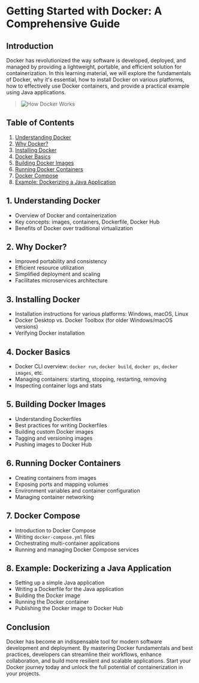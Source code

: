 # Getting Started with Docker: A Comprehensive Guide

## Introduction
Docker has revolutionized the way software is developed, deployed, and managed by providing a lightweight, portable, and efficient solution for containerization. In this learning material, we will explore the fundamentals of Docker, why it's essential, how to install Docker on various platforms, how to effectively use Docker containers, and provide a practical example using Java applications.

> ![How Docker Works](/Images/HoWDockersWords.gif)


## Table of Contents
1. [Understanding Docker](#1-understanding-docker)
2. [Why Docker?](#2-why-docker)
3. [Installing Docker](#3-installing-docker)
4. [Docker Basics](#4-docker-basics)
5. [Building Docker Images](#5-building-docker-images)
6. [Running Docker Containers](#6-running-docker-containers)
7. [Docker Compose](#7-docker-compose)
8. [Example: Dockerizing a Java Application](#8-example-dockerizing-a-java-application)

## 1. Understanding Docker
- Overview of Docker and containerization
- Key concepts: images, containers, Dockerfile, Docker Hub
- Benefits of Docker over traditional virtualization

## 2. Why Docker?
- Improved portability and consistency
- Efficient resource utilization
- Simplified deployment and scaling
- Facilitates microservices architecture

## 3. Installing Docker
- Installation instructions for various platforms: Windows, macOS, Linux
- Docker Desktop vs. Docker Toolbox (for older Windows/macOS versions)
- Verifying Docker installation

## 4. Docker Basics
- Docker CLI overview: `docker run`, `docker build`, `docker ps`, `docker images`, etc.
- Managing containers: starting, stopping, restarting, removing
- Inspecting container logs and stats

## 5. Building Docker Images
- Understanding Dockerfiles
- Best practices for writing Dockerfiles
- Building custom Docker images
- Tagging and versioning images
- Pushing images to Docker Hub

## 6. Running Docker Containers
- Creating containers from images
- Exposing ports and mapping volumes
- Environment variables and container configuration
- Managing container networking

## 7. Docker Compose
- Introduction to Docker Compose
- Writing `docker-compose.yml` files
- Orchestrating multi-container applications
- Running and managing Docker Compose services

## 8. Example: Dockerizing a Java Application
- Setting up a simple Java application
- Writing a Dockerfile for the Java application
- Building the Docker image
- Running the Docker container
- Publishing the Docker image to Docker Hub

## Conclusion
Docker has become an indispensable tool for modern software development and deployment. By mastering Docker fundamentals and best practices, developers can streamline their workflows, enhance collaboration, and build more resilient and scalable applications. Start your Docker journey today and unlock the full potential of containerization in your projects.
